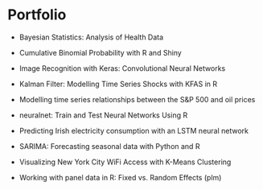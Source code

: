 # Portfolio

- Bayesian Statistics: Analysis of Health Data

- Cumulative Binomial Probability with R and Shiny

- Image Recognition with Keras: Convolutional Neural Networks

- Kalman Filter: Modelling Time Series Shocks with KFAS in R

- Modelling time series relationships between the S&P 500 and oil prices

- neuralnet: Train and Test Neural Networks Using R

- Predicting Irish electricity consumption with an LSTM neural network

- SARIMA: Forecasting seasonal data with Python and R

- Visualizing New York City WiFi Access with K-Means Clustering

- Working with panel data in R: Fixed vs. Random Effects (plm)
